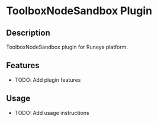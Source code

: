 # ToolboxNodeSandbox Plugin

## Description
ToolboxNodeSandbox plugin for Runeya platform.

## Features
- TODO: Add plugin features

## Usage
- TODO: Add usage instructions
